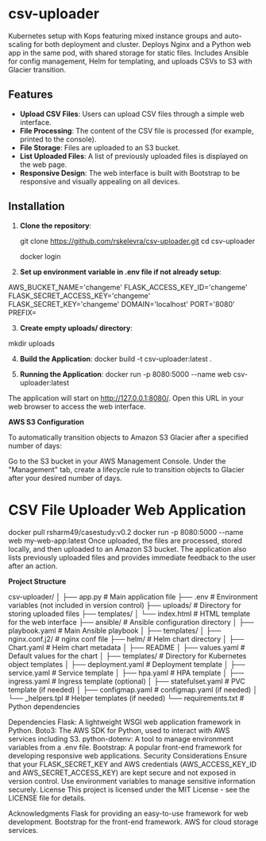 # csv-uploader
Kubernetes setup with Kops featuring mixed instance groups and auto-scaling for both deployment and cluster. Deploys Nginx and a Python web app in the same pod, with shared storage for static files. Includes Ansible for config management, Helm for templating, and uploads CSVs to S3 with Glacier transition.

## Features

- **Upload CSV Files**: Users can upload CSV files through a simple web interface.
- **File Processing**: The content of the CSV file is processed (for example, printed to the console).
- **File Storage**: Files are uploaded to an S3 bucket.
- **List Uploaded Files**: A list of previously uploaded files is displayed on the web page.
- **Responsive Design**: The web interface is built with Bootstrap to be responsive and visually appealing on all devices.

## Installation

1. **Clone the repository**:

   git clone https://github.com/rskelevra/csv-uploader.git
   cd csv-uploader

   docker login

2. **Set up environment variable in .env file if not already setup**:

AWS_BUCKET_NAME='changeme'
FLASK_ACCESS_KEY_ID='changeme'
FLASK_SECRET_ACCESS_KEY='changeme'
FLASK_SECRET_KEY='changeme'
DOMAIN='localhost'
PORT='8080'
PREFIX=

3. **Create empty uploads/ directory**:

mkdir uploads

4. **Build the Application**:
docker build -t csv-uploader:latest .

5. **Running the Application**:
docker run -p 8080:5000 --name web csv-uploader:latest

The application will start on http://127.0.0.1:8080/. Open this URL in your web browser to access the web interface.

**AWS S3 Configuration**

To automatically transition objects to Amazon S3 Glacier after a specified number of days:

Go to the S3 bucket in your AWS Management Console.
Under the "Management" tab, create a lifecycle rule to transition objects to Glacier after your desired number of days.

# CSV File Uploader Web Application

docker pull rsharm49/casestudy:v0.2
docker run -p 8080:5000 --name web my-web-app:latest
Once uploaded, the files are processed, stored locally, and then uploaded to an Amazon S3 bucket. The application also lists previously uploaded files and provides immediate feedback to the user after an action.

**Project Structure**

csv-uploader/
│
├── app.py               # Main application file
├── .env                 # Environment variables (not included in version control)
├── uploads/             # Directory for storing uploaded files
├── templates/
│   └── index.html       # HTML template for the web interface
├── ansible/             # Ansible configuration directory
│   ├── playbook.yaml        # Main Ansible playbook
│   ├── templates/
│       ├── nginx.conf.j2/              # nginx conf file
├── helm/                # Helm chart directory
│   ├── Chart.yaml           # Helm chart metadata
│   ├── README
│   ├── values.yaml          # Default values for the chart
│   ├── templates/           # Directory for Kubernetes object templates
│       ├── deployment.yaml      # Deployment template
│       ├── service.yaml         # Service template
│       ├── hpa.yaml             # HPA template
│       ├── ingress.yaml         # Ingress template (optional)
│       ├── statefulset.yaml             # PVC template (if needed)
│       ├── configmap.yaml             # configmap.yaml (if needed)
│       └── _helpers.tpl         # Helper templates (if needed)
└── requirements.txt      # Python dependencies


Dependencies
Flask: A lightweight WSGI web application framework in Python.
Boto3: The AWS SDK for Python, used to interact with AWS services including S3.
python-dotenv: A tool to manage environment variables from a .env file.
Bootstrap: A popular front-end framework for developing responsive web applications.
Security Considerations
Ensure that your FLASK_SECRET_KEY and AWS credentials (AWS_ACCESS_KEY_ID and AWS_SECRET_ACCESS_KEY) are kept secure and not exposed in version control.
Use environment variables to manage sensitive information securely.
License
This project is licensed under the MIT License - see the LICENSE file for details.

Acknowledgments
Flask for providing an easy-to-use framework for web development.
Bootstrap for the front-end framework.
AWS for cloud storage services.